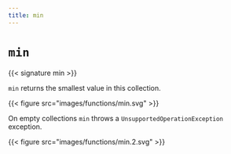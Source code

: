 ```yaml
---
title: min
---
```


# `min`

{{< signature min >}}

`min` returns the smallest value in this collection.

{{< figure src="images/functions/min.svg" >}}

On empty collections `min` throws a `UnsupportedOperationException` exception.

{{< figure src="images/functions/min.2.svg" >}}
